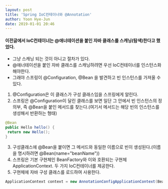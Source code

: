 ```yaml
---
layout: post
title: 'Spring IoC컨테이너와 @Annotation'
author: Yoon Hye-Jun
date: 2019-01-01 20:46
---
```


#### 이전글에서 IoC컨테이너는 @애너테이션을 붙인 자바 클래스를 스캐닝(탐색)한다고 했었다.

* 그냥 스캐닝 되는 것이 아니고 절차가 있다.
* @애너테이션을 붙인 자바 클래스를 스캐닝하려면 우선 IoC컨테이너를 인스턴스화해야한다.
* 그래야 스프링이 @Configuration, @Bean 을 발견하고 빈 인스턴스를 가져올 수 있다.

1. @Configuration은 이 클래스가 구성 클래스임을 스프링에게 알린다.
2. 스프링은 @Configuration이 달린 클래스를 보면 일단 그 안에서 빈 인스턴스의 정의부, 즉 @Bean을 붙인 메서드를 찾는다.(여기서 메서드는 해당 빈의 인스턴스를 생성해서 반환하는 형태)
```java
@Bean
public Hello hello() {
 return new Hello(); 
}
```
  
3. 구성클래스에 @Bean을 붙이면 그 메서드와 동일한 이름으로 빈이 생성된다.(이름을 명시하려면 @Bean(name="beanName"))
4. 스프링은 기본 구현체인 BeanFactory와 이와 호환되는 구현체 ApplicationContext. 두 가지 IoC컨테이너를 제공한다.
5. 구현체에 자바 구성 클래스를 로드하여 사용한다.
```java
ApplicationContext context = new AnnotationConfigApplicationContext(BeansConfig.class);
```
